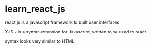 # learn_react_js

react js is a javascript framework to built user interfaces

XJS - is a syntax extension for Javascript, written to be used to react

syntax looks very similar to HTML
